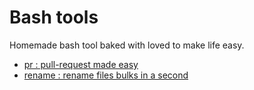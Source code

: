 # Bash tools
Homemade bash tool baked with loved to make life easy.

* [pr : pull-request made easy](pull-request/README.md)
* [rename : rename files bulks in a second](rename/README.md)